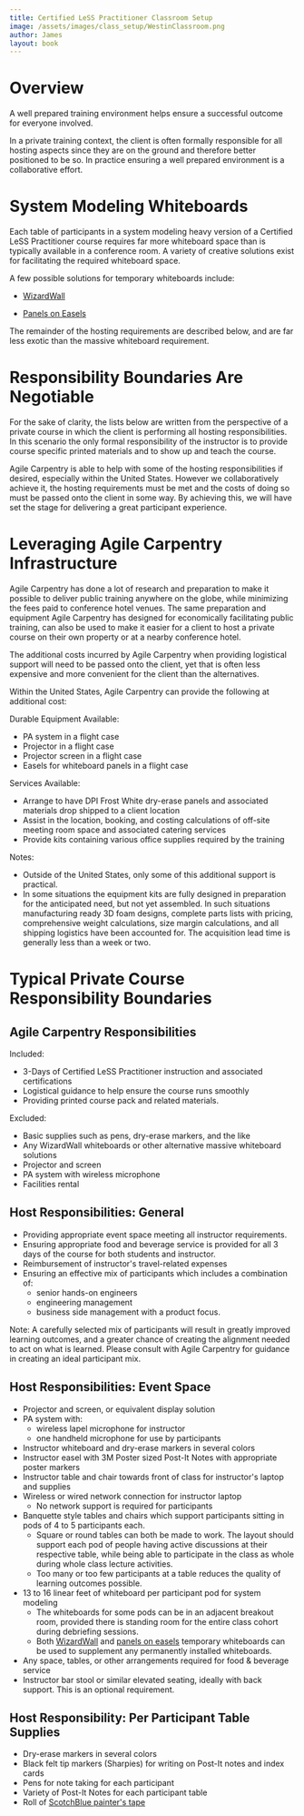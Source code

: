 ```yaml
---
title: Certified LeSS Practitioner Classroom Setup
image: /assets/images/class_setup/WestinClassroom.png
author: James
layout: book
---
```


# Overview

A well prepared training environment helps ensure a successful outcome for everyone involved.

In a private training context, the client is often formally responsible for all hosting aspects since they are on the ground and therefore better positioned to be so. In practice ensuring a well prepared environment is a collaborative effort.

# System Modeling Whiteboards

Each table of participants in a system modeling heavy version of a Certified LeSS Practitioner course requires far more whiteboard space than is typically available in a conference room. A variety of creative solutions exist for facilitating the required whiteboard space.

A few possible solutions for temporary whiteboards include:

* [WizardWall]({{site.baseurl}}/class_setup/WhiteboardsUsingWizardWall/)

* [Panels on Easels]({{site.baseurl}}/class_setup/WhiteboardsUsingPanelsOnEasels/)

The remainder of the hosting requirements are described below, and are far less exotic than the massive whiteboard requirement.

# Responsibility Boundaries Are Negotiable

For the sake of clarity, the lists below are written from the perspective of a private course in which the client is performing all hosting responsibilities. In this scenario the only formal responsibility of the instructor is to provide course specific printed materials and to show up and teach the course. 

Agile Carpentry is able to help with some of the hosting responsibilities if desired, especially within the United States. However we collaboratively achieve it, the hosting requirements must be met and the costs of doing so must be passed onto the client in some way. By achieving this, we will have set the stage for delivering a great participant experience.


# Leveraging Agile Carpentry Infrastructure

Agile Carpentry has done a lot of research and preparation to make it possible to deliver public training anywhere on the globe, while minimizing the fees paid to conference hotel venues. The same preparation and equipment Agile Carpentry has designed for economically facilitating public training, can also be used to make it easier for a client to host a private course on their own property or at a nearby conference hotel. 

The additional costs incurred by Agile Carpentry when providing logistical support will need to be passed onto the client, yet that is often less expensive and more convenient for the client than the alternatives.

Within the United States, Agile Carpentry can provide the following at additional cost:

Durable Equipment Available:
* PA system in a flight case
* Projector in a flight case
* Projector screen in a flight case
* Easels for whiteboard panels in a flight case

Services Available:
* Arrange to have DPI Frost White dry-erase panels and associated materials drop shipped to a client location
* Assist in the location, booking, and costing calculations of off-site meeting room space and associated catering services
* Provide kits containing various office supplies required by the training

Notes:
* Outside of the United States, only some of this additional support is practical.
* In some situations the equipment kits are fully designed in preparation for the anticipated need, but not yet assembled. In such situations manufacturing ready 3D foam designs, complete parts lists with pricing, comprehensive weight calculations, size margin calculations, and all shipping logistics have been accounted for. The acquisition lead time is generally less than a week or two.

# Typical Private Course Responsibility Boundaries

## Agile Carpentry Responsibilities

Included:
* 3-Days of Certified LeSS Practitioner instruction and associated certifications
* Logistical guidance to help ensure the course runs smoothly
* Providing printed course pack and related materials. 

Excluded:
* Basic supplies such as pens, dry-erase markers, and the like
* Any WizardWall whiteboards or other alternative massive whiteboard solutions
* Projector and screen
* PA system with wireless microphone
* Facilities rental


## Host Responsibilities: General

* Providing appropriate event space meeting all instructor requirements.
* Ensuring appropriate food and beverage service is provided for all 3 days of the course for both students and instructor.
* Reimbursement of instructor's travel-related expenses
* Ensuring an effective mix of participants which includes a combination of:
  + senior hands-on engineers
  + engineering management
  + business side management with a product focus. 

Note: A carefully selected mix of participants will result in greatly improved learning outcomes, and a greater chance of creating the alignment needed to act on what is learned. Please consult with Agile Carpentry for guidance in creating an ideal participant mix.


## Host Responsibilities: Event Space

* Projector and screen, or equivalent display solution
* PA system with:
	+ wireless lapel microphone for instructor
	+ one handheld microphone for use by participants
* Instructor whiteboard and dry-erase markers in several colors
* Instructor easel with 3M Poster sized Post-It Notes with appropriate poster markers
* Instructor table and chair towards front of class for instructor's laptop and supplies
* Wireless or wired network connection for instructor laptop
	+ No network support is required for participants
* Banquette style tables and chairs which support participants sitting in pods of 4 to 5 participants each.
  + Square or round tables can both be made to work. The layout should support each pod of people having active discussions at their respective table, while being able to participate in the class as whole during whole class lecture activities.
  + Too many or too few participants at a table reduces the quality of learning outcomes possible.
* 13 to 16 linear feet of whiteboard per participant pod for system modeling 
	+ The whiteboards for some pods can be in an adjacent breakout room, provided there is standing room for the entire class cohort during debriefing sessions.
	+ Both [WizardWall]({{site.baseurl}}/class_setup/WhiteboardsUsingWizardWall/) and [panels on easels]({{site.baseurl}}/class_setup/WhiteboardsUsingPanelsOnEasels/) temporary whiteboards can be used to supplement any permanently installed whiteboards.
* Any space, tables, or other arrangements required for food & beverage service
* Instructor bar stool or similar elevated seating, ideally with back support. This is an optional requirement.


## Host Responsibility: Per Participant Table Supplies

* Dry-erase markers in several colors
* Black felt tip markers (Sharpies) for writing on Post-It notes and index cards
* Pens for note taking for each participant
* Variety of Post-It Notes for each participant table
* Roll of [ScotchBlue painter's tape](https://www.amazon.com/gp/product/B004CZPL4E)

